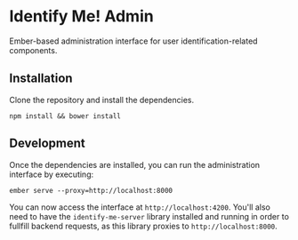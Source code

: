 # Identify Me! Admin
Ember-based administration interface for user identification-related components.

## Installation
Clone the repository and install the dependencies.
```
npm install && bower install
```

## Development
Once the dependencies are installed, you can run the administration interface by executing:
```
ember serve --proxy=http://localhost:8000
```
You can now access the interface at `http://localhost:4200`.
You'll also need to have the `identify-me-server` library installed and running in order to fullfill backend requests, as this library proxies to `http://localhost:8000`.
